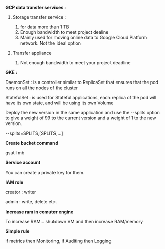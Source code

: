 **GCP data transfer services :**

1. Storage transfer service :
   1. for data more than 1 TB
   2. Enough bandwidth to meet project dealine
   3. Mainly used for moving online data to Google Cloud Platform network. Not the ideal option

2. Transfer appliance
   1. Not enough bandwidth to meet your project deadline


**GKE :**

DaemonSet : is a controller similar to ReplicaSet that ensures that the pod runs on all the nodes of the cluster

StatefulSet : is used for Stateful applications, each replica of the pod will have its own state, and will be using its own Volume

Deploy the new version in the same application and use the --splits option to give a weight of 99 to the current version and a weight of 1 to the new version.

--splits=SPLITS,[SPLITS,...]

**Create bucket command**

gsutil mb

**Service account**

You can create a private key for them.

**IAM role**

creator : writer

admin : write, delete etc.

**Increase ram in comuter engine**

To increase RAM... shutdown VM and then increase RAM/memory

**Simple rule**

 if metrics then Monitoring, if Auditing then Logging